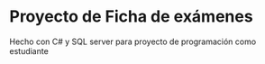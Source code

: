 # Proyecto de Ficha de exámenes
Hecho con C# y SQL server para proyecto de programación como estudiante